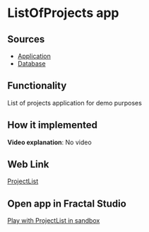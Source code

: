 # ListOfProjects app

## Sources

- [Application](https://github.com/LearnFractal/FractalPlatform/tree/main/FractalPlatform.Examples/Applications/ProjectList/ListOfProjectsApplication.cs)
- [Database](https://github.com/LearnFractal/FractalPlatform/tree/main/FractalPlatform.Examples/Databases/ListOfProjects)

## Functionality

List of projects application for demo purposes

## How it implemented

**Video explanation**: No video

## Web Link

[ProjectList](https://fraplat.com/jupiter/ListOfProjects)

## Open app in Fractal Studio

[Play with ProjectList in sandbox](https://fraplat.com/mars/FractalStudio/?tag=ProjectList+template)


